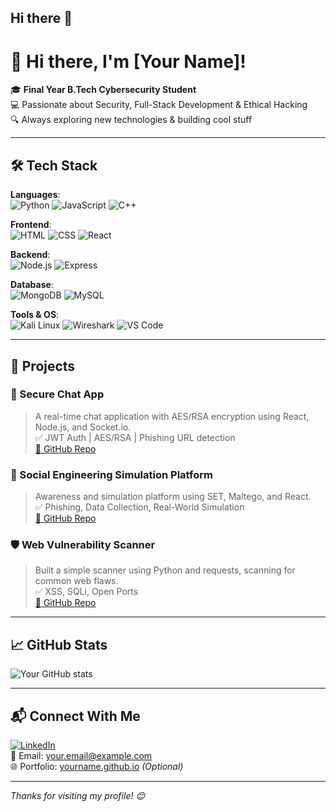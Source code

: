 ## Hi there 👋

<!--
**iamjyotiprakash2002/iamjyotiprakash2002** is a ✨ _special_ ✨ repository because its `README.md` (this file) appears on your GitHub profile.

Here are some ideas to get you started:

- 🔭 I’m currently working on ...
- 🌱 I’m currently learning ...
- 👯 I’m looking to collaborate on ...
- 🤔 I’m looking for help with ...
- 💬 Ask me about ...
- 📫 How to reach me: ...
- 😄 Pronouns: ...
- ⚡ Fun fact: ...
-->

# 👋 Hi there, I'm [Your Name]!

🎓 **Final Year B.Tech Cybersecurity Student**  
💻 Passionate about Security, Full-Stack Development & Ethical Hacking  
🔍 Always exploring new technologies & building cool stuff  

---

## 🛠️ Tech Stack

**Languages**:  
![Python](https://img.shields.io/badge/Python-3776AB?style=flat&logo=python&logoColor=white)
![JavaScript](https://img.shields.io/badge/JavaScript-F7DF1E?style=flat&logo=javascript&logoColor=black)
![C++](https://img.shields.io/badge/C++-00599C?style=flat&logo=c%2B%2B&logoColor=white)

**Frontend**:  
![HTML](https://img.shields.io/badge/HTML5-E34F26?style=flat&logo=html5&logoColor=white)
![CSS](https://img.shields.io/badge/CSS3-1572B6?style=flat&logo=css3&logoColor=white)
![React](https://img.shields.io/badge/React-20232A?style=flat&logo=react&logoColor=61DAFB)

**Backend**:  
![Node.js](https://img.shields.io/badge/Node.js-339933?style=flat&logo=node.js&logoColor=white)
![Express](https://img.shields.io/badge/Express.js-000000?style=flat&logo=express&logoColor=white)

**Database**:  
![MongoDB](https://img.shields.io/badge/MongoDB-4EA94B?style=flat&logo=mongodb&logoColor=white)
![MySQL](https://img.shields.io/badge/MySQL-005C84?style=flat&logo=mysql&logoColor=white)

**Tools & OS**:  
![Kali Linux](https://img.shields.io/badge/Kali_Linux-557C94?style=flat&logo=kalilinux&logoColor=white)
![Wireshark](https://img.shields.io/badge/Wireshark-1679A7?style=flat&logo=wireshark&logoColor=white)
![VS Code](https://img.shields.io/badge/VS_Code-007ACC?style=flat&logo=visual-studio-code&logoColor=white)

---

## 🚀 Projects

### 🔐 Secure Chat App  
> A real-time chat application with AES/RSA encryption using React, Node.js, and Socket.io.  
> ✅ JWT Auth | AES/RSA | Phishing URL detection  
[🔗 GitHub Repo](https://github.com/yourusername/secure-chat-app)

### 🎯 Social Engineering Simulation Platform  
> Awareness and simulation platform using SET, Maltego, and React.  
> ✅ Phishing, Data Collection, Real-World Simulation  
[🔗 GitHub Repo](https://github.com/yourusername/se-awareness)

### 🛡️ Web Vulnerability Scanner  
> Built a simple scanner using Python and requests, scanning for common web flaws.  
> ✅ XSS, SQLi, Open Ports  
[🔗 GitHub Repo](https://github.com/yourusername/web-vuln-scanner)

---

## 📈 GitHub Stats

![Your GitHub stats](https://github-readme-stats.vercel.app/api?username=yourusername&show_icons=true&theme=github_dark)

---

## 📬 Connect With Me

[![LinkedIn](https://img.shields.io/badge/LinkedIn-blue?style=flat&logo=linkedin&logoColor=white)](https://linkedin.com/in/yourusername)  
📧 Email: your.email@example.com  
🌐 Portfolio: [yourname.github.io](https://yourname.github.io) _(Optional)_

---

_Thanks for visiting my profile! 😊_

